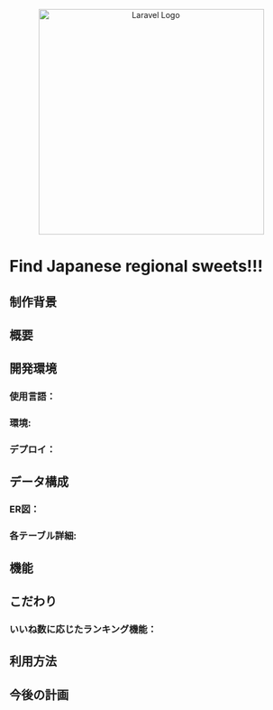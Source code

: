 <p align="center"><a href="https://laravel.com" target="_blank">
    <img src="https://raw.githubusercontent.com/laravel/art/master/logo-lockup/5%20SVG/2%20CMYK/1%20Full%20Color/laravel-logolockup-cmyk-red.svg" width="400" alt="Laravel Logo"></a></p>

<p align="center">

</p>

# Find Japanese regional sweets!!!

## 制作背景

## 概要

## 開発環境
### 使用言語：

### 環境:

### デプロイ：


## データ構成
### ER図：

### 各テーブル詳細:

## 機能

## こだわり

### いいね数に応じたランキング機能：

## 利用方法

## 今後の計画


